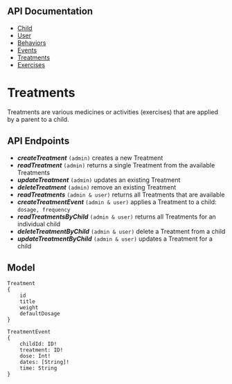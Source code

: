 ## API Documentation

-   [Child](child/README.md)
-   [User](user/README.md)
-   [Behaviors](behaviors/README.md)
-   [Events](events/README.md)
-   [Treatments](treatments/README.md)
-   [Exercises](exercises/README.md)

# Treatments

Treatments are various medicines or activities (exercises) that are applied by a parent to a child.

## API Endpoints

- **_createTreatment_** `(admin)` creates a new Treatment
- **_readTreatment_** `(admin)` returns a single Treatment from the available Treatments
- **_updateTreatment_** `(admin)` updates an existing Treatment
- **_deleteTreatment_** `(admin)` remove an existing Treatment
- **_readTreatments_** `(admin & user)` returns all Treatments that are available
- **_createTreatmentEvent_** `(admin & user)` applies a Treatment to a child: `dosage, frequency`
- **_readTreatmentsByChild_** `(admin & user)` returns all Treatments for an individual child
- **_deleteTreatmentByChild_** `(admin & user)` delete a Treatment from a child
- **_updateTreatmentByChild_** `(admin & user)` updates a Treatment for a child

## Model

```
Treatment
{
    id
    title
    weight
    defaultDosage
}
```

```
TreatmentEvent
{
    childId: ID!
    treatment: ID!
    dose: Int!
    dates: [String]!
    time: String
}
```
